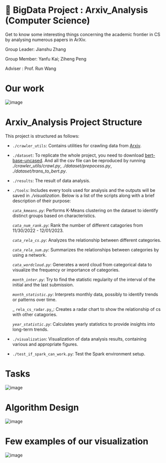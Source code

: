 # 📰 BigData Project : Arxiv_Analysis (Computer Science)

Get to know some interesting things concerning the academic frontier in CS by analysing numerous papers in ArXiv.


Group Leader: Jianshu Zhang

Group Member: Yanfu Kai; Ziheng Peng 

Adviser : Prof. Run Wang

# Our work
![image](https://github.com/sterzhang/BigData_Arxiv_Analysis/assets/119802220/e06a5622-6e25-4077-b0e1-52b4ffc17af5)


# Arxiv_Analysis Project Structure

This project is structured as follows:

- `./crawler_utils`: Contains utilities for crawling data from [Arxiv](https://arxiv.org/).

- `./dataset`:  To replicate the whole project, you need to download [bert-base-uncased](https://huggingface.co/bert-base-uncased). And all the csv file can be reproduced by running _./crawler_utils/crawl.py_,  _./dataset/prepocess.py_, _./dataset/trans_to_bert.py_. 

- `./results`: The result of data analysis.

- `./tools`: Includes every tools used for analysis and the outputs will be saved in _./visualization_.
Below is a list of the scripts along with a brief description of their purpose:

   _`cata_kmeans.py`_: Performs K-Means clustering on the dataset to identify distinct groups based on characteristics.

   _`cata_num_rank.py`_: Rank the number of different catagories from 11/30/2022 - 12/01/2023.

   _`cata_rela_cs.py`_: Analyzes the relationship between different categories.

   _`cata_rela_sum.py`_: Summarizes the relationships between categories by using a network.

   _`cata_wordcloud.py`_: Generates a word cloud from categorical data to visualize the frequency or importance of categories.

   _`month_inter.py`_: Try to find the statistic regularity of the interval of the initial and the last submission.

   _`month_statistic.py`_: Interprets monthly data, possibly to identify trends or patterns over time.

  _ `rela_cs_radar.py`_: Creates a radar chart to show the relationship of cs with other catagories.

   _`year_statistic.py`_: Calculates yearly statistics to provide insights into long-term trends.

- `./visualization`: Visualization of data analysis results, containing various and appropriate figures. 

- `./test_if_spark_can_work.py`: Test the Spark environment setup.

# Tasks
![image](https://github.com/sterzhang/BigData_Arxiv_Analysis/assets/119802220/497e4747-6a68-4a17-8c5b-2fa3a4dc6603)

# Algorithm Design
![image](https://github.com/sterzhang/BigData_Arxiv_Analysis/assets/119802220/8a782d1d-dd86-4397-89f0-a161a172e7a0)


# Few examples of our visualization
![image](https://github.com/sterzhang/BigData_Arxiv_Analysis/assets/119802220/6d70133b-e491-4c6e-99a1-9c467d67fe3e)

